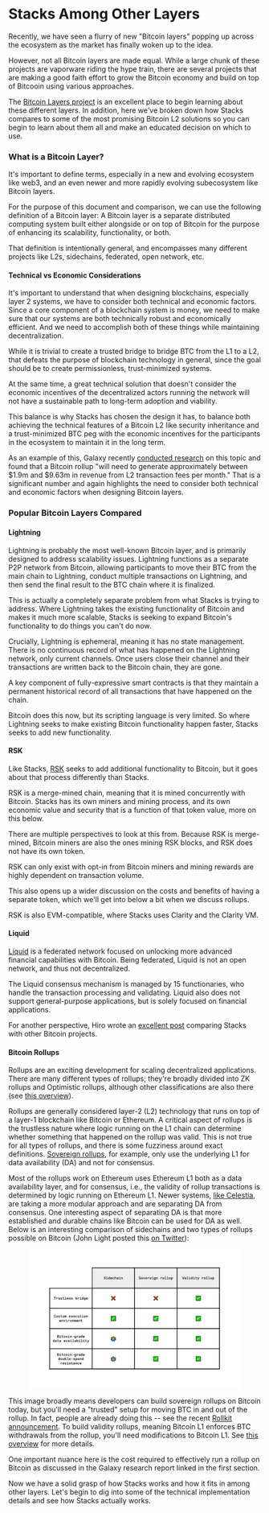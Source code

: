 # Stacks Among Other Layers

Recently, we have seen a flurry of new "Bitcoin layers" popping up across the ecosystem as the market has finally woken up to the idea.

However, not all Bitcoin layers are made equal. While a large chunk of these projects are vaporware riding the hype train, there are several projects that are making a good faith effort to grow the Bitcoin economy and build on top of Bitcooin using various approaches.

The [Bitcoin Layers project](https://www.bitcoinlayers.org/) is an excellent place to begin learning about these different layers. In addition, here we've broken down how Stacks compares to some of the most promising Bitcoin L2 solutions so you can begin to learn about them all and make an educated decision on which to use.

### What is a Bitcoin Layer?

It's important to define terms, especially in a new and evolving ecosystem like web3, and an even newer and more rapidly evolving subecosystem like Bitcoin layers.

For the purpose of this document and comparison, we can use the following definition of a Bitcoin layer: A Bitcoin layer is a separate distributed computing system built either alongside or on top of Bitcoin for the purpose of enhancing its scalability, functionality, or both.

That definition is intentionally general, and encompasses many different projects like L2s, sidechains, federated, open network, etc.

#### Technical vs Economic Considerations

It's important to understand that when designing blockchains, especially layer 2 systems, we have to consider both technical and economic factors. Since a core component of a blockchain system is money, we need to make sure that our systems are both technically robust and economically efficient. And we need to accomplish both of these things while maintaining decentralization.

While it is trivial to create a trusted bridge to bridge BTC from the L1 to a L2, that defeats the purpose of blockchain technology in general, since the goal should be to create permissionless, trust-minimized systems.

At the same time, a great technical solution that doesn't consider the economic incentives of the decentralized actors running the network will not have a sustainable path to long-term adoption and viability.

This balance is why Stacks has chosen the design it has, to balance both achieving the technical features of a Bitcoin L2 like security inheritance and a trust-minimized BTC peg with the economic incentives for the participants in the ecosystem to maintain it in the long term.

As an example of this, Galaxy recently [conducted research](https://www.galaxy.com/insights/research/exploring-bitcoin-for-data-availability/) on this topic and found that a Bitcoin rollup "will need to generate approximately between $1.9m and $9.63m in revenue from L2 transaction fees per month." That is a significant number and again highlights the need to consider both technical and economic factors when designing Bitcoin layers.

### Popular Bitcoin Layers Compared

#### Lightning

Lightning is probably the most well-known Bitcoin layer, and is primarily designed to address scalability issues. Lightning functions as a separate P2P network from Bitcoin, allowing participants to move their BTC from the main chain to Lightning, conduct multiple transactions on Lightning, and then send the final result to the BTC chain where it is finalized.

This is actually a completely separate problem from what Stacks is trying to address. Where Lightning takes the existing functionality of Bitcoin and makes it much more scalable, Stacks is seeking to expand Bitcoin's functionality to do things you can't do now.

Crucially, Lightning is ephemeral, meaning it has no state management. There is no continuous record of what has happened on the Lightning network, only current channels. Once users close their channel and their transactions are written back to the Bitcoin chain, they are gone.

A key component of fully-expressive smart contracts is that they maintain a permanent historical record of all transactions that have happened on the chain.

Bitcoin does this now, but its scripting language is very limited. So where Lightning seeks to make existing Bitcoin functionality happen faster, Stacks seeks to add new functionality.

#### RSK

Like Stacks, [RSK](https://www.rsk.co/) seeks to add additional functionality to Bitcoin, but it goes about that process differently than Stacks.

RSK is a merge-mined chain, meaning that it is mined concurrently with Bitcoin. Stacks has its own miners and mining process, and its own economic value and security that is a function of that token value, more on this below.

There are multiple perspectives to look at this from. Because RSK is merge-mined, Bitcoin miners are also the ones mining RSK blocks, and RSK does not have its own token.

RSK can only exist with opt-in from Bitcoin miners and mining rewards are highly dependent on transaction volume.

This also opens up a wider discussion on the costs and benefits of having a separate token, which we'll get into below a bit when we discuss rollups.

RSK is also EVM-compatible, where Stacks uses Clarity and the Clarity VM.

#### Liquid

[Liquid](https://liquid.net/) is a federated network focused on unlocking more advanced financial capabilities with Bitcoin. Being federated, Liquid is not an open network, and thus not decentralized.

The Liquid consensus mechanism is managed by 15 functionaries, who handle the transaction processing and validating. Liquid also does not support general-purpose applications, but is solely focused on financial applications.

For another perspective, Hiro wrote an [excellent post](https://www.hiro.so/blog/building-on-bitcoin-project-comparison) comparing Stacks with other Bitcoin projects.

#### Bitcoin Rollups

Rollups are an exciting development for scaling decentralized applications. There are many different types of rollups; they're broadly divided into ZK rollups and Optimistic rollups, although other classifications are also there (see [this overview](https://era.zksync.io/docs/dev/fundamentals/rollups.html#what-are-rollups)).

Rollups are generally considered layer-2 (L2) technology that runs on top of a layer-1 blockchain like Bitcoin or Ethereum. A critical aspect of rollups is the trustless nature where logic running on the L1 chain can determine whether something that happened on the rollup was valid. This is not true for all types of rollups, and there is some fuzziness around exact definitions. [Sovereign rollups](https://blog.celestia.org/sovereign-rollup-chains/), for example, only use the underlying L1 for data availability (DA) and not for consensus.

Most of the rollups work on Ethereum uses Ethereum L1 both as a data availability layer, and for consensus, i.e., the validity of rollup transactions is determined by logic running on Ethereum L1. Newer systems, [like Celestia](https://celestia.org/), are taking a more modular approach and are separating DA from consensus. One interesting aspect of separating DA is that more established and durable chains like Bitcoin can be used for DA as well. Below is an interesting comparison of sidechains and two types of rollups possible on Bitcoin (John Light posted this [on Twitter](https://twitter.com/lightcoin/status/1630301411962388481?s=20)):

<figure><img src="../../.gitbook/assets/image (15).png" alt=""><figcaption></figcaption></figure>

This image broadly means developers can build sovereign rollups on Bitcoin today, but you'll need a "trusted" setup for moving BTC in and out of the rollup. In fact, people are already doing this -- see the recent [Rollkit announcement](https://rollkit.dev/blog/sovereign-rollups-on-bitcoin/). To build validity rollups, meaning Bitcoin L1 enforces BTC withdrawals from the rollup, you'll need modifications to Bitcoin L1. See [this overview](https://bitcoinrollups.org/) for more details.

One important nuance here is the cost required to effectively run a rollup on Bitcoin as discussed in the Galaxy research report linked in the first section.

Now we have a solid grasp of how Stacks works and how it fits in among other layers. Let's begin to dig into some of the technical implementation details and see how Stacks actually works.
